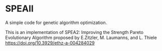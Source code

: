# SPEAII
A simple code for genetic algorithm optimization.

This is an implementation of SPEA2: Improving the Strength Pareto
Evolutionary Algorithm proposed by E.Zitzler, M. Laumanns, and L. Thiele
https://doi.org/10.3929/ethz-a-004284029

